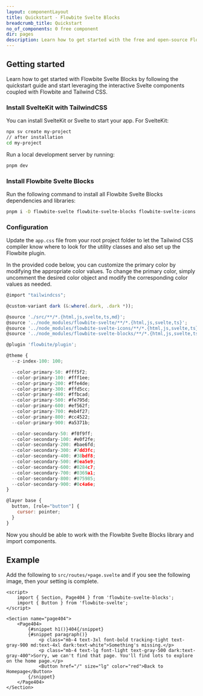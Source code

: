 ```yaml
---
layout: componentLayout
title: Quickstart - Flowbite Svelte Blocks
breadcrumb_title: Quickstart
no_of_components: 0 free component
dir: pages
description: Learn how to get started with the free and open-source Flowbite Svelte Blocks component library
---
```


## Getting started

Learn how to get started with Flowbite Svelte Blocks by following the quickstart guide and start leveraging the interactive Svelte components coupled with Flowbite and Tailwind CSS.

### Install SvelteKit with TailwindCSS

You can install SvelteKit or Svelte to start your app. For SvelteKit:

```bash example
npx sv create my-project
// after installation
cd my-project
```

Run a local development server by running:

```bash
pnpm dev
```

### Install Flowbite Svelte Blocks

Run the following command to install all Flowbite Svelte Blocks dependencies and libraries:

```sh
pnpm i -D flowbite-svelte flowbite-svelte-blocks flowbite-svelte-icons flowbite-typography flowbite
```

### Configuration

Update the `app.css` file from your root project folder to let the Tailwind CSS compiler know where to look for the utility classes and also set up the Flowbite plugin.

In the provided code below, you can customize the primary color by modifying the appropriate color values. To change the primary color, simply uncomment the desired color object and modify the corresponding color values as needed.

```js
@import "tailwindcss";

@custom-variant dark (&:where(.dark, .dark *));

@source './src/**/*.{html,js,svelte,ts,md}';
@source '../node_modules/flowbite-svelte/**/*.{html,js,svelte,ts}';
@source '../node_modules/flowbite-svelte-icons/**/*.{html,js,svelte,ts}';
@source '../node_modules/flowbite-svelte-blocks/**/*.{html,js,svelte,ts}';

@plugin 'flowbite/plugin';

@theme {
  --z-index-100: 100;

  --color-primary-50: #fff5f2;
  --color-primary-100: #fff1ee;
  --color-primary-200: #ffe4de;
  --color-primary-300: #ffd5cc;
  --color-primary-400: #ffbcad;
  --color-primary-500: #fe795d;
  --color-primary-600: #ef562f;
  --color-primary-700: #eb4f27;
  --color-primary-800: #cc4522;
  --color-primary-900: #a5371b;

  --color-secondary-50: #f0f9ff;
  --color-secondary-100: #e0f2fe;
  --color-secondary-200: #bae6fd;
  --color-secondary-300: #7dd3fc;
  --color-secondary-400: #38bdf8;
  --color-secondary-500: #0ea5e9;
  --color-secondary-600: #0284c7;
  --color-secondary-700: #0369a1;
  --color-secondary-800: #075985;
  --color-secondary-900: #0c4a6e;
}

@layer base {
  button, [role="button"] {
    cursor: pointer;
  }
}
```

Now you should be able to work with the Flowbite Svelte Blocks library and import components.

## Example

Add the following to `src/routes/+page.svelte` and if you see the following image, then your setting is complete.

```svelte example hideResponsiveButtons
<script>
	import { Section, Page404 } from 'flowbite-svelte-blocks';
	import { Button } from 'flowbite-svelte';
</script>

<Section name="page404">
	<Page404>
		{#snippet h1()}404{/snippet}
		{#snippet paragraph()}
			<p class="mb-4 text-3xl font-bold tracking-tight text-gray-900 md:text-4xl dark:text-white">Something's missing.</p>
			<p class="mb-4 text-lg font-light text-gray-500 dark:text-gray-400">Sorry, we can't find that page. You'll find lots to explore on the home page.</p>
			<Button href="/" size="lg" color="red">Back to Homepage</Button>
		{/snippet}
	</Page404>
</Section>
```
